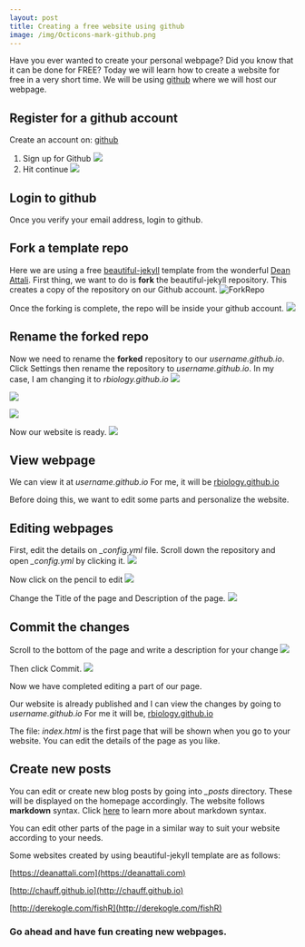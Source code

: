```yaml
---
layout: post
title: Creating a free website using github
image: /img/Octicons-mark-github.png
---
```

Have you ever wanted to create your personal webpage? Did you know that it can be done for FREE? Today we will learn how to create a website for free in a very short time.
We will be using [github](https://github.com/) where we will host our webpage.

## Register for a github account
Create an account on: [github](https://github.com)
1. Sign up for Github
![](https://rbiology.github.io/rbiologyimages/01_githubusername.PNG) 
2. Hit continue
![](https://rbiology.github.io/rbiologyimages/02_continue.PNG)

## Login to github
Once you verify your email address, login to github.

## Fork a template repo
Here we are using a free [beautiful-jekyll](https://github.com/daattali/beautiful-jekyll) template from the wonderful [Dean Attali](https://deanattali.com/).
First thing, we want to do is **fork** the beautiful-jekyll repository. This creates a copy of the repository on our Github account.
![ForkRepo](https://rbiology.github.io/rbiologyimages/20_deanataliFork.PNG)

Once the forking is complete, the repo will be inside your github account.
![](https://rbiology.github.io/rbiologyimages/21_deanatali_rbiology.PNG)

## Rename the forked repo
Now we need to rename the **forked** repository to our _username.github.io_. Click Settings then rename the repository to _username.github.io_. In my case, I am changing it to _rbiology.github.io_
![](https://rbiology.github.io/rbiologyimages/22_settings.PNG)

![](https://rbiology.github.io/rbiologyimages/23_renameold.PNG)

![](https://rbiology.github.io/rbiologyimages/24-renamed-new.PNG)

Now our website is ready.
![](https://rbiology.github.io/rbiologyimages/25-renamed.PNG)

## View webpage
We can view it at _username.github.io_ For me, it will be [rbiology.github.io](https://rbiology.github.io)

Before doing this, we want to edit some parts and personalize the website.

## Editing webpages
First, edit the details on _\_config.yml_ file. Scroll down the repository and open _\_config.yml_ by clicking it.
![](https://rbiology.github.io/rbiologyimages/26-edit.PNG)

Now click on the pencil to edit
![](https://rbiology.github.io/rbiologyimages/27-editpencil.png)

Change the Title of the page and Description of the page.
![](https://rbiology.github.io/rbiologyimages/29-edited.PNG)

## Commit the changes

Scroll to the bottom of the page and write a description for your change
![](https://rbiology.github.io/rbiologyimages/30-bottom.PNG)

Then click Commit.
![](https://rbiology.github.io/rbiologyimages/31-commit.png)

Now we have completed editing a part of our page. 

Our website is already published and I can view the changes by going to _username.github.io_ For me it will be, [rbiology.github.io](https://rbiology.github.io)

The file: _index.html_ is the first page that will be shown when you go to your website. You can edit the details of the page as you like.

## Create new posts
You can edit or create new blog posts by going into _\_posts_ directory. These will be displayed on the homepage accordingly.
The website follows **markdown** syntax. Click [here](https://github.com/adam-p/markdown-here/wiki/Markdown-Here-Cheatsheet) to learn more about markdown syntax.

You can edit other parts of the page in a similar way to suit your website according to your needs.

Some websites created by using beautiful-jekyll template are as follows:

[https://deanattali.com](https://deanattali.com)

[http://chauff.github.io](http://chauff.github.io)

[http://derekogle.com/fishR](http://derekogle.com/fishR)


### Go ahead and have fun creating new webpages.
